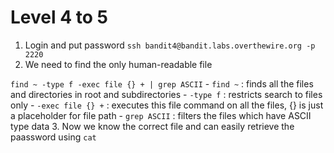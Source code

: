 # Level 4 to 5

1. Login and put password
```ssh bandit4@bandit.labs.overthewire.org -p 2220```
2. We need to find the only human-readable file

```find ~ -type f -exec file {} + | grep ASCII```
    - `find ~` : finds all the files and directories in root and subdirectories
    - `-type f` : restricts search to files only
    - `-exec file {} +` : executes this file command on all the files, {} is just a placeholder for file path
    - `grep ASCII` : filters the files which have ASCII type data
3. Now we know the correct file and can easily retrieve the paassword using `cat`